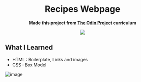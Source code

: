 <div align=center>
<h1 align=center>Recipes Webpage</h1>
<p><b>Made this project from <a href="https://www.theodinproject.com/">The Odin Project</a> curriculum</b></p>
<a href=https://Roopaksh1.github.io/odin-recipes><img src=https://img.shields.io/badge/%F0%9F%91%89-LIVE-success></a>
</div>

## What I Learned
- HTML : Boilerplate, Links and images
- CSS : Box Model

![image](https://user-images.githubusercontent.com/72032743/185135597-5decc3e2-3d5b-42c8-a1fa-cd533ce90d31.png)
